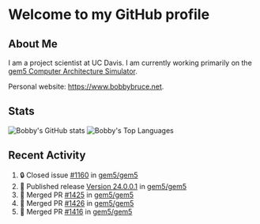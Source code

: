 # Welcome to my GitHub profile

## About Me

I am a project scientist at UC Davis. I am currently working primarily on the [gem5 Computer Architecture Simulator](https://github.com/gem5).

Personal website: <https://www.bobbybruce.net>.

## Stats

![Bobby's GitHub stats](https://github-readme-stats.vercel.app/api?username=bobbyrbruce&show_icons=true&theme=responsive&include_all_commits=true&count_private=true&show=reviews&disable_animations=true)
![Bobby's Top Languages ](https://github-readme-stats.vercel.app/api/top-langs/?username=bobbyrbruce&layout=compact&theme=responsive&count_private=true&langs_count=10&disable_animations=true)

## Recent Activity

<!--START_SECTION:activity-->
1. 🔒 Closed issue [#1160](https://github.com/gem5/gem5/issues/1160) in [gem5/gem5](https://github.com/gem5/gem5)
2. 🚀 Published release [Version 24.0.0.1](https://github.com/gem5/gem5/releases/tag/v24.0.0.1) in [gem5/gem5](https://github.com/gem5/gem5)
3. 🎉 Merged PR [#1425](https://github.com/gem5/gem5/pull/1425) in [gem5/gem5](https://github.com/gem5/gem5)
4. 🎉 Merged PR [#1426](https://github.com/gem5/gem5/pull/1426) in [gem5/gem5](https://github.com/gem5/gem5)
5. 🎉 Merged PR [#1416](https://github.com/gem5/gem5/pull/1416) in [gem5/gem5](https://github.com/gem5/gem5)
<!--END_SECTION:activity-->
